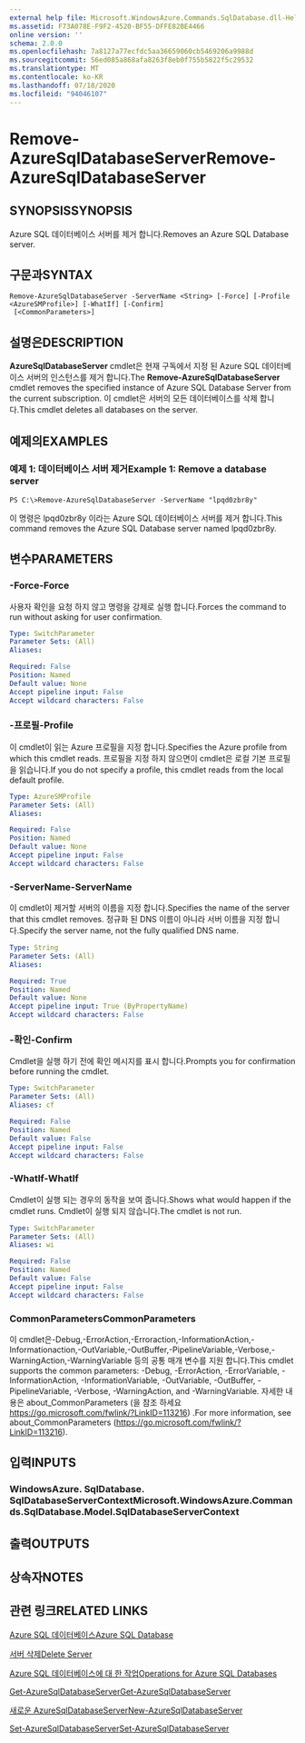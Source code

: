 ```yaml
---
external help file: Microsoft.WindowsAzure.Commands.SqlDatabase.dll-Help.xml
ms.assetid: F73A078E-F9F2-4520-BF55-DFFE82BE4466
online version: ''
schema: 2.0.0
ms.openlocfilehash: 7a8127a77ecfdc5aa36659060cb5469206a9988d
ms.sourcegitcommit: 56ed085a868afa8263f8eb0f755b5822f5c29532
ms.translationtype: MT
ms.contentlocale: ko-KR
ms.lasthandoff: 07/18/2020
ms.locfileid: "94046107"
---
```

# <span data-ttu-id="1983e-101">Remove-AzureSqlDatabaseServer</span><span class="sxs-lookup"><span data-stu-id="1983e-101">Remove-AzureSqlDatabaseServer</span></span>

## <span data-ttu-id="1983e-102">SYNOPSIS</span><span class="sxs-lookup"><span data-stu-id="1983e-102">SYNOPSIS</span></span>
<span data-ttu-id="1983e-103">Azure SQL 데이터베이스 서버를 제거 합니다.</span><span class="sxs-lookup"><span data-stu-id="1983e-103">Removes an Azure SQL Database server.</span></span>

## <span data-ttu-id="1983e-104">구문과</span><span class="sxs-lookup"><span data-stu-id="1983e-104">SYNTAX</span></span>

```
Remove-AzureSqlDatabaseServer -ServerName <String> [-Force] [-Profile <AzureSMProfile>] [-WhatIf] [-Confirm]
 [<CommonParameters>]
```

## <span data-ttu-id="1983e-105">설명은</span><span class="sxs-lookup"><span data-stu-id="1983e-105">DESCRIPTION</span></span>
<span data-ttu-id="1983e-106">**AzureSqlDatabaseServer** cmdlet은 현재 구독에서 지정 된 Azure SQL 데이터베이스 서버의 인스턴스를 제거 합니다.</span><span class="sxs-lookup"><span data-stu-id="1983e-106">The **Remove-AzureSqlDatabaseServer** cmdlet removes the specified instance of Azure SQL Database Server from the current subscription.</span></span>
<span data-ttu-id="1983e-107">이 cmdlet은 서버의 모든 데이터베이스를 삭제 합니다.</span><span class="sxs-lookup"><span data-stu-id="1983e-107">This cmdlet deletes all databases on the server.</span></span>

## <span data-ttu-id="1983e-108">예제의</span><span class="sxs-lookup"><span data-stu-id="1983e-108">EXAMPLES</span></span>

### <span data-ttu-id="1983e-109">예제 1: 데이터베이스 서버 제거</span><span class="sxs-lookup"><span data-stu-id="1983e-109">Example 1: Remove a database server</span></span>
```
PS C:\>Remove-AzureSqlDatabaseServer -ServerName "lpqd0zbr8y"
```

<span data-ttu-id="1983e-110">이 명령은 lpqd0zbr8y 이라는 Azure SQL 데이터베이스 서버를 제거 합니다.</span><span class="sxs-lookup"><span data-stu-id="1983e-110">This command removes the Azure SQL Database server named lpqd0zbr8y.</span></span>

## <span data-ttu-id="1983e-111">변수</span><span class="sxs-lookup"><span data-stu-id="1983e-111">PARAMETERS</span></span>

### <span data-ttu-id="1983e-112">-Force</span><span class="sxs-lookup"><span data-stu-id="1983e-112">-Force</span></span>
<span data-ttu-id="1983e-113">사용자 확인을 요청 하지 않고 명령을 강제로 실행 합니다.</span><span class="sxs-lookup"><span data-stu-id="1983e-113">Forces the command to run without asking for user confirmation.</span></span>

```yaml
Type: SwitchParameter
Parameter Sets: (All)
Aliases: 

Required: False
Position: Named
Default value: None
Accept pipeline input: False
Accept wildcard characters: False
```

### <span data-ttu-id="1983e-114">-프로필</span><span class="sxs-lookup"><span data-stu-id="1983e-114">-Profile</span></span>
<span data-ttu-id="1983e-115">이 cmdlet이 읽는 Azure 프로필을 지정 합니다.</span><span class="sxs-lookup"><span data-stu-id="1983e-115">Specifies the Azure profile from which this cmdlet reads.</span></span>
<span data-ttu-id="1983e-116">프로필을 지정 하지 않으면이 cmdlet은 로컬 기본 프로필을 읽습니다.</span><span class="sxs-lookup"><span data-stu-id="1983e-116">If you do not specify a profile, this cmdlet reads from the local default profile.</span></span>

```yaml
Type: AzureSMProfile
Parameter Sets: (All)
Aliases: 

Required: False
Position: Named
Default value: None
Accept pipeline input: False
Accept wildcard characters: False
```

### <span data-ttu-id="1983e-117">-ServerName</span><span class="sxs-lookup"><span data-stu-id="1983e-117">-ServerName</span></span>
<span data-ttu-id="1983e-118">이 cmdlet이 제거할 서버의 이름을 지정 합니다.</span><span class="sxs-lookup"><span data-stu-id="1983e-118">Specifies the name of the server that this cmdlet removes.</span></span>
<span data-ttu-id="1983e-119">정규화 된 DNS 이름이 아니라 서버 이름을 지정 합니다.</span><span class="sxs-lookup"><span data-stu-id="1983e-119">Specify the server name, not the fully qualified DNS name.</span></span>

```yaml
Type: String
Parameter Sets: (All)
Aliases: 

Required: True
Position: Named
Default value: None
Accept pipeline input: True (ByPropertyName)
Accept wildcard characters: False
```

### <span data-ttu-id="1983e-120">-확인</span><span class="sxs-lookup"><span data-stu-id="1983e-120">-Confirm</span></span>
<span data-ttu-id="1983e-121">Cmdlet을 실행 하기 전에 확인 메시지를 표시 합니다.</span><span class="sxs-lookup"><span data-stu-id="1983e-121">Prompts you for confirmation before running the cmdlet.</span></span>

```yaml
Type: SwitchParameter
Parameter Sets: (All)
Aliases: cf

Required: False
Position: Named
Default value: False
Accept pipeline input: False
Accept wildcard characters: False
```

### <span data-ttu-id="1983e-122">-WhatIf</span><span class="sxs-lookup"><span data-stu-id="1983e-122">-WhatIf</span></span>
<span data-ttu-id="1983e-123">Cmdlet이 실행 되는 경우의 동작을 보여 줍니다.</span><span class="sxs-lookup"><span data-stu-id="1983e-123">Shows what would happen if the cmdlet runs.</span></span>
<span data-ttu-id="1983e-124">Cmdlet이 실행 되지 않습니다.</span><span class="sxs-lookup"><span data-stu-id="1983e-124">The cmdlet is not run.</span></span>

```yaml
Type: SwitchParameter
Parameter Sets: (All)
Aliases: wi

Required: False
Position: Named
Default value: False
Accept pipeline input: False
Accept wildcard characters: False
```

### <span data-ttu-id="1983e-125">CommonParameters</span><span class="sxs-lookup"><span data-stu-id="1983e-125">CommonParameters</span></span>
<span data-ttu-id="1983e-126">이 cmdlet은-Debug,-ErrorAction,-Erroraction,-InformationAction,-Informationaction,-OutVariable,-OutBuffer,-PipelineVariable,-Verbose,-WarningAction,-WarningVariable 등의 공통 매개 변수를 지원 합니다.</span><span class="sxs-lookup"><span data-stu-id="1983e-126">This cmdlet supports the common parameters: -Debug, -ErrorAction, -ErrorVariable, -InformationAction, -InformationVariable, -OutVariable, -OutBuffer, -PipelineVariable, -Verbose, -WarningAction, and -WarningVariable.</span></span> <span data-ttu-id="1983e-127">자세한 내용은 about_CommonParameters (을 참조 하세요 https://go.microsoft.com/fwlink/?LinkID=113216) .</span><span class="sxs-lookup"><span data-stu-id="1983e-127">For more information, see about_CommonParameters (https://go.microsoft.com/fwlink/?LinkID=113216).</span></span>

## <span data-ttu-id="1983e-128">입력</span><span class="sxs-lookup"><span data-stu-id="1983e-128">INPUTS</span></span>

### <span data-ttu-id="1983e-129">WindowsAzure. SqlDatabase. SqlDatabaseServerContext</span><span class="sxs-lookup"><span data-stu-id="1983e-129">Microsoft.WindowsAzure.Commands.SqlDatabase.Model.SqlDatabaseServerContext</span></span>

## <span data-ttu-id="1983e-130">출력</span><span class="sxs-lookup"><span data-stu-id="1983e-130">OUTPUTS</span></span>

## <span data-ttu-id="1983e-131">상속자</span><span class="sxs-lookup"><span data-stu-id="1983e-131">NOTES</span></span>

## <span data-ttu-id="1983e-132">관련 링크</span><span class="sxs-lookup"><span data-stu-id="1983e-132">RELATED LINKS</span></span>

[<span data-ttu-id="1983e-133">Azure SQL 데이터베이스</span><span class="sxs-lookup"><span data-stu-id="1983e-133">Azure SQL Database</span></span>](https://azure.microsoft.com/en-us/services/sql-database/)

[<span data-ttu-id="1983e-134">서버 삭제</span><span class="sxs-lookup"><span data-stu-id="1983e-134">Delete Server</span></span>](https://msdn.microsoft.com/en-us/library/azure/dn505695.aspx)

[<span data-ttu-id="1983e-135">Azure SQL 데이터베이스에 대 한 작업</span><span class="sxs-lookup"><span data-stu-id="1983e-135">Operations for Azure SQL Databases</span></span>](https://msdn.microsoft.com/en-us/library/azure/dn505719.aspx)

[<span data-ttu-id="1983e-136">Get-AzureSqlDatabaseServer</span><span class="sxs-lookup"><span data-stu-id="1983e-136">Get-AzureSqlDatabaseServer</span></span>](./Get-AzureSqlDatabaseServer.md)

[<span data-ttu-id="1983e-137">새로운 AzureSqlDatabaseServer</span><span class="sxs-lookup"><span data-stu-id="1983e-137">New-AzureSqlDatabaseServer</span></span>](./New-AzureSqlDatabaseServer.md)

[<span data-ttu-id="1983e-138">Set-AzureSqlDatabaseServer</span><span class="sxs-lookup"><span data-stu-id="1983e-138">Set-AzureSqlDatabaseServer</span></span>](./Set-AzureSqlDatabaseServer.md)


